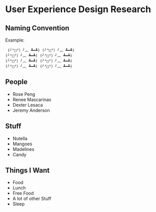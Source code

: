 # User Experience Design Research

## Naming Convention



Example:
```
 (╯°□°）╯︵ ┻━┻) (╯°□°）╯︵ ┻━┻)
(╯°□°）╯︵ ┻━┻) (╯°□°）╯︵ ┻━┻)
(╯°□°）╯︵ ┻━┻) (╯°□°）╯︵ ┻━┻)
(╯°□°）╯︵ ┻━┻) (╯°□°）╯︵ ┻━┻)
```

## People

* Rose Peng
* Renee Mascarinas
* Dexter Lesaca
* Jeremy Anderson

## Stuff

* Nutella
* Mangoes
* Madelines
* Candy

## Things I Want

* Food
* Lunch
* Free Food
* A lot of other Stuff
* Sleep

